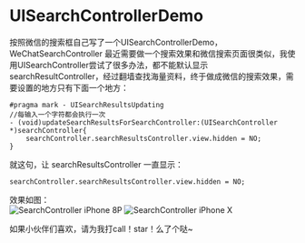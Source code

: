 # UISearchControllerDemo
按照微信的搜索框自己写了一个UISearchControllerDemo，WeChatSearchController
最近需要做一个搜索效果和微信搜索页面很类似，我使用UISearchController尝试了很多办法，都不能默认显示searchResultController，经过翻墙查找海量资料，终于做成微信的搜索效果，需要设置的地方只有下面一个地方：
```
#pragma mark - UISearchResultsUpdating
//每输入一个字符都会执行一次
- (void)updateSearchResultsForSearchController:(UISearchController *)searchController{
    searchController.searchResultsController.view.hidden = NO;
}
```
就这句，让 searchResultsController 一直显示：

```
searchController.searchResultsController.view.hidden = NO;
```
效果如图：<br>
![SearchController iPhone 8P](http://img.blog.csdn.net/20171214133414034?watermark/2/text/aHR0cDovL2Jsb2cuY3Nkbi5uZXQvYml5dWh1YXBpbmc=/font/5a6L5L2T/fontsize/400/fill/I0JBQkFCMA==/dissolve/70/gravity/SouthEast)
![SearchController iPhone X](http://img.blog.csdn.net/20171214133900360?watermark/2/text/aHR0cDovL2Jsb2cuY3Nkbi5uZXQvYml5dWh1YXBpbmc=/font/5a6L5L2T/fontsize/400/fill/I0JBQkFCMA==/dissolve/70/gravity/SouthEast)

如果小伙伴们喜欢，请为我打call！star！么了个哒~
